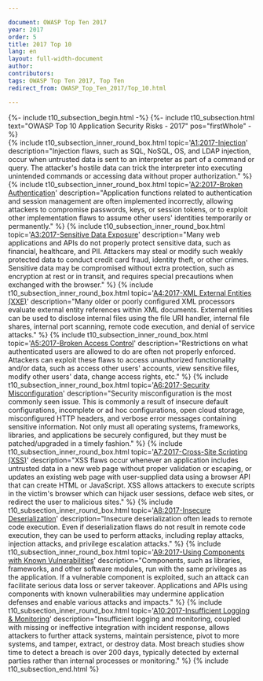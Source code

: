 ```yaml
---

document: OWASP Top Ten 2017
year: 2017
order: 5
title: 2017 Top 10
lang: en
layout: full-width-document
author:
contributors:
tags: OWASP Top Ten 2017, Top Ten
redirect_from: OWASP_Top_Ten_2017/Top_10.html

---
```


{%- include t10_subsection_begin.html -%}
{%- include t10_subsection.html text="OWASP Top 10 Application Security Risks - 2017" pos="firstWhole" -%}
<br>
{% include t10_subsection_inner_round_box.html
   topic='[A1:2017-Injection](Top_10-2017_A1-Injection.html)'
   description="Injection flaws, such as SQL, NoSQL, OS, and LDAP injection, occur when untrusted data is sent to an interpreter as part of a command or query. The attacker's hostile data can trick the interpreter into executing unintended commands or accessing data without proper authorization."
%}
{% include t10_subsection_inner_round_box.html
   topic='[A2:2017-Broken Authentication](Top_10-2017_A2-Broken_Authentication.html)'
   description="Application functions related to authentication and session management are often implemented incorrectly, allowing attackers to compromise passwords, keys, or session tokens, or to exploit other implementation flaws to assume other users' identities temporarily or permanently."
%}
{% include t10_subsection_inner_round_box.html
   topic='[A3:2017-Sensitive Data Exposure](Top_10-2017_A3-Sensitive_Data_Exposure.html)'
   description="Many web applications and APIs do not properly protect sensitive data, such as financial, healthcare, and PII. Attackers may steal or modify such weakly protected data to conduct credit card fraud, identity theft, or other crimes. Sensitive data may be compromised without extra protection, such as encryption at rest or in transit, and requires special precautions when exchanged with the browser."
%}
{% include t10_subsection_inner_round_box.html
   topic='[A4:2017-XML External Entities (XXE)](Top_10-2017_A4-XML_External_Entities_(XXE).html)'
   description="Many older or poorly configured XML processors evaluate external entity references within XML documents. External entities can be used to disclose internal files using the file URI handler, internal file shares, internal port scanning, remote code execution, and denial of service attacks."
%}
{% include t10_subsection_inner_round_box.html
   topic='[A5:2017-Broken Access Control](Top_10-2017_A5-Broken_Access_Control.html)'
   description="Restrictions on what authenticated users are allowed to do are often not properly enforced. Attackers can exploit these flaws to access unauthorized functionality and/or data, such as access other users' accounts, view sensitive files, modify other users' data, change access rights, etc."
%}
{% include t10_subsection_inner_round_box.html
   topic='[A6:2017-Security Misconfiguration](Top_10-2017_A6-Security_Misconfiguration.html)'
   description="Security misconfiguration is the most commonly seen issue. This is commonly a result of insecure default configurations, incomplete or ad hoc configurations, open cloud storage, misconfigured HTTP headers, and verbose error messages containing sensitive information. Not only must all operating systems, frameworks, libraries, and applications be securely configured, but they must be patched/upgraded in a timely fashion."
%}
{% include t10_subsection_inner_round_box.html
   topic='[A7:2017-Cross-Site Scripting (XSS)](Top_10-2017_A7-Cross-Site_Scripting_(XSS).html)'
   description="XSS flaws occur whenever an application includes untrusted data in a new web page without proper validation or escaping, or updates an existing web page with user-supplied data using a browser API that can create HTML or JavaScript. XSS allows attackers to execute scripts in the victim's browser which can hijack user sessions, deface web sites, or redirect the user to malicious sites."
%}
{% include t10_subsection_inner_round_box.html
   topic='[A8:2017-Insecure Deserialization](Top_10-2017_A8-Insecure_Deserialization.html)'
   description="Insecure deserialization often leads to remote code execution. Even if deserialization flaws do not result in remote code execution, they can be used to perform attacks, including replay attacks, injection attacks, and privilege escalation attacks."
%}
{% include t10_subsection_inner_round_box.html
   topic='[A9:2017-Using Components with Known Vulnerabilities](Top_10-2017_A9-Using_Components_with_Known_Vulnerabilities.html)'
   description="Components, such as libraries, frameworks, and other software modules, run with the same privileges as the application. If a vulnerable component is exploited, such an attack can facilitate serious data loss or server takeover. Applications and APIs using components with known vulnerabilities may undermine application defenses and enable various attacks and impacts."
%}
{% include t10_subsection_inner_round_box.html
   topic='[A10:2017-Insufficient Logging &amp; Monitoring](Top_10-2017_A10-Insufficient_Logging%252526Monitoring.html)'
   description="Insufficient logging and monitoring, coupled with missing or ineffective integration with incident response, allows attackers to further attack systems, maintain persistence, pivot to more systems, and tamper, extract, or destroy data. Most breach studies show time to detect a breach is over 200 days, typically detected by external parties rather than internal processes or monitoring."
%}
{% include t10_subsection_end.html %}